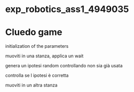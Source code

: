 # exp_robotics_ass1_4949035

# Cluedo game

initialization of the parameters

muoviti in una stanza, applica un wait

genera un ipotesi random controllando non sia già usata

controlla se l ipotesi è corretta

muoviti in un altra stanza

